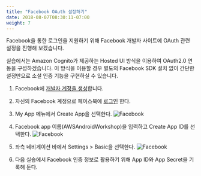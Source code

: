 ```yaml
---
title: "Facebook OAuth 설정하기"
date: 2018-08-07T08:30:11-07:00
weight: 7
---
```


Facebook을 통한 로그인을 지원하기 위해 Facebook 개발자 사이트에 OAuth 관련 설정을 진행해 보겠습니다. 

실습에서는 Amazon Cognito가 제공하는 Hosted UI 방식을 이용하여 OAuth2.0 연동을 구성하겠습니다. 이 방식을 이용할 경우 별도의 Facebook SDK 설치 없이 간단한 설정만으로 소셜 인증 기능을 구현하실 수 있습니다.

1. Facebook에 [개발자 계정을 생성](https://www.facebook.com/login/?next=https%3A%2F%2Fdevelopers.facebook.com%2F)합니다.
2. 자신의 Facebook 계정으로 페이스북에 [로그인](https://developers.facebook.com/) 한다.
3. My App 메뉴에서 Create App을 선택한다.
![Facebook](/images/facebook-create-app.png)

4. Facebook app 이름(AWSAndroidWorkshop)을 입력하고 Create App ID를 선택한다.
![Facebook](/images/facebook-new-app.png)

5. 좌측 네비게이션 바에서 Settings > Basic을 선택한다. 
![Facebook](/images/facebook-app-id.png)

6. 다음 실습에서 Facebook 인증 정보로 활용하기 위해 App ID와 App Secret을 기록해 둔다.


